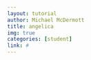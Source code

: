 ```yaml
---
layout: tutorial
author: Michael McDermott
title: angelica
img: true
categories: [student]
link: #
---
```


